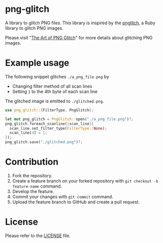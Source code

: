 # png-glitch

A library to glitch PNG files. This library is inspired by the [pnglitch](https://github.com/ucnv/pnglitch), a Ruby library to glitch PNG images.

Please visit "[The Art of PNG Glitch](https://ucnv.github.io/pnglitch/)" for more details about glitching PNG images.

# Example usage

The following snippet glitches `./a_png_file.png` by 

- Changing filter method of all scan lines 
- Setting `1` to the 4th byte of each scan line 

The glitched image is emitted to `./glitched.png`.

```Rust
use png_glitch::{FilterType, PngGlitch};

let mut png_glitch = PngGlitch::open("./a_png_file.png")?;
png_glitch.foreach_scanline(|scan_line|{
  scan_line.set_filter_type(FilterType::None);
  scan_line[4] = 1;
});
png_glitch.save("./glitched.png")?;
```

# Contribution

1. Fork the repository.
2. Create a feature branch on your forked repository with `git checkout -b feature-name` command.
3. Develop the feature.
4. Commit your changes with `git commit` command.
5. Upload the feature branch to GitHub and create a pull request.

# License

Please refer to the [LICENSE](LICENSE) file.
